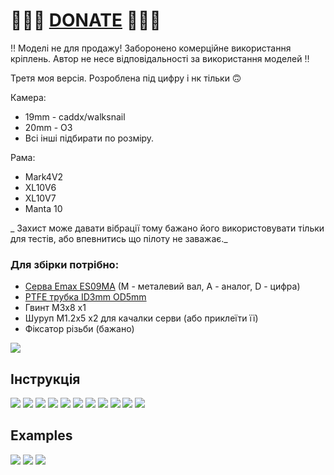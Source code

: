 
# 🍩🍩🍩 [DONATE](https://send.monobank.ua/jar/8GPxyGjM8E) 🍩🍩🍩

‼️ Моделі не для продажу! Заборонено комерційне використання кріплень. Автор не несе відповідальності за використання моделей ‼️

Третя моя версія. Розроблена під цифру і нк тільки 🙃

Камера:

- 19mm - caddx/walksnail
- 20mm - O3
- Всі інші підбирати по розміру.

Рама:

- Mark4V2
- XL10V6
- XL10V7
- Manta 10

_ Захист може давати вібрації тому бажано його використовувати тільки для тестів, або впевнитись що пілоту не заважає._ 

### Для збірки потрібно:
- [Серва Emax ES09MA](https://vi.aliexpress.com/item/4000975385342.html) (M - металевий вал, A - аналог, D - цифра)
- [PTFE трубка ID3mm OD5mm](https://vi.aliexpress.com/item/1005001446770552.html)
- Гвинт M3x8 x1
- Шуруп M1.2x5 x2 для качалки серви (або приклеїти її)
- Фіксатор різьби (бажано)


![](/FPV_CAMERA_MOUNT/Povorotna/V3/media/1.jpg)

## Інструкція

![](/FPV_CAMERA_MOUNT/Povorotna/V3/media/i1.jpg)
![](/FPV_CAMERA_MOUNT/Povorotna/V3/media/i2.jpg)
![](/FPV_CAMERA_MOUNT/Povorotna/V3/media/i3.jpg)
![](/FPV_CAMERA_MOUNT/Povorotna/V3/media/i4.jpg)
![](/FPV_CAMERA_MOUNT/Povorotna/V3/media/i5.jpg)
![](/FPV_CAMERA_MOUNT/Povorotna/V3/media/i6.jpg)
![](/FPV_CAMERA_MOUNT/Povorotna/V3/media/i7.jpg)
![](/FPV_CAMERA_MOUNT/Povorotna/V3/media/i8.jpg)
![](/FPV_CAMERA_MOUNT/Povorotna/V3/media/i9.jpg)
![](/FPV_CAMERA_MOUNT/Povorotna/V3/media/i10.jpg)
![](/FPV_CAMERA_MOUNT/Povorotna/V3/media/i11.jpg)


## Examples

![](/FPV_CAMERA_MOUNT/Povorotna/V3/media/4.jpg)
![](/FPV_CAMERA_MOUNT/Povorotna/V3/media/2.jpg)
![](/FPV_CAMERA_MOUNT/Povorotna/V3/media/3.jpg)

